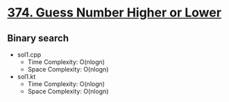 # [374. Guess Number Higher or Lower](https://leetcode.com/problems/guess-number-higher-or-lower/)

## Binary search

- sol1.cpp
    - Time Complexity: O(nlogn)
    - Space Complexity: O(nlogn)
- sol1.kt
    - Time Complexity: O(nlogn)
    - Space Complexity: O(nlogn)





